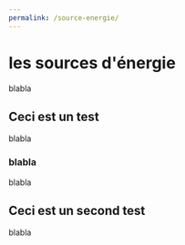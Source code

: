 ```yaml
---
permalink: /source-energie/
---
```


# les sources d'énergie

blabla

## Ceci est un test

blabla

### blabla

blabla

## Ceci est un second test

blabla
